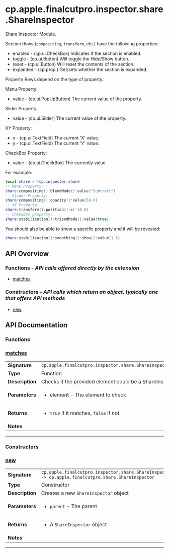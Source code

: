 # cp.apple.finalcutpro.inspector.share.ShareInspector

Share Inspector Module.

Section Rows (`compositing`, `transform`, etc.) have the following properties:
 * enabled   - (cp.ui.CheckBox) Indicates if the section is enabled.
 * toggle    - (cp.ui.Button) Will toggle the Hide/Show button.
 * reset     - (cp.ui.Button) Will reset the contents of the section.
 * expanded  - (cp.prop <boolean>) Get/sets whether the section is expanded.

Property Rows depend on the type of property:

Menu Property:
 * value     - (cp.ui.PopUpButton) The current value of the property.

Slider Property:
 * value     - (cp.ui.Slider) The current value of the property.

XY Property:
 * x         - (cp.ui.TextField) The current 'X' value.
 * y         - (cp.ui.TextField) The current 'Y' value.

CheckBox Property:
 * value     - (cp.ui.CheckBox) The currently value.

For example:
```lua
local share = fcp.inspector.share
-- Menu Property:
share:compositing():blendMode():value("Subtract")
-- Slider Property:
share:compositing():opacity():value(50.0)
-- XY Property:
share:transform():position():x(-10.0)
-- CheckBox property:
share:stabilization():tripodMode():value(true)
```

You should also be able to show a specific property and it will be revealed:
```lua
share:stabilization():smoothing():show():value(1.5)
```

## API Overview
### **Functions** - _API calls offered directly by the extension_
 * [matches](#matches)

### **Constructors** - _API calls which return an object, typically one that offers API methods_
 * [new](#new)


## API Documentation

### Functions


### [matches](#matches)

|                                             |                                                                                     |
| --------------------------------------------|-------------------------------------------------------------------------------------|
| **Signature**                               | `cp.apple.finalcutpro.inspector.share.ShareInspector.matches(element)`                                                                    |
| **Type**                                    | Function                                                                     |
| **Description**                             | Checks if the provided element could be a ShareInspector.                                                                     |
| **Parameters**                              | <ul><li>element   - The element to check</li></ul> |
| **Returns**                                 | <ul><li>`true` if it matches, `false` if not.</li></ul>          |
| **Notes**                                   | <ul></ul>                |

---
### Constructors


### [new](#new)

|                                             |                                                                                     |
| --------------------------------------------|-------------------------------------------------------------------------------------|
| **Signature**                               | `cp.apple.finalcutpro.inspector.share.ShareInspector.new(parent) -> cp.apple.finalcutpro.share.ShareInspector`                                                                    |
| **Type**                                    | Constructor                                                                     |
| **Description**                             | Creates a new `ShareInspector` object                                                                     |
| **Parameters**                              | <ul><li>`parent`		- The parent</li></ul> |
| **Returns**                                 | <ul><li>A `ShareInspector` object</li></ul>          |
| **Notes**                                   | <ul></ul>                |

---
